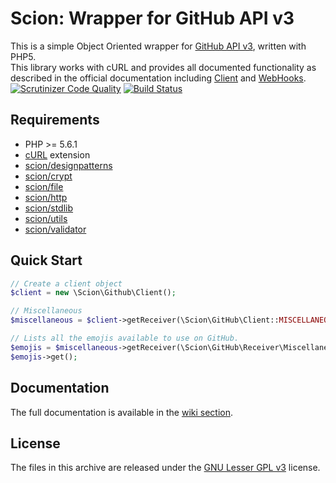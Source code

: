 # Scion: Wrapper for GitHub API v3
This is a simple Object Oriented wrapper for [GitHub API v3](http://developer.github.com/v3/), written with PHP5.  
This library works with cURL and provides all documented functionality as described in the official documentation including [Client](https://developer.github.com/v3/) and [WebHooks](https://developer.github.com/webhooks/).  
[![Scrutinizer Code Quality](https://scrutinizer-ci.com/g/Scion-Framework/GitHubAPI/badges/quality-score.png?b=master)](https://scrutinizer-ci.com/g/Scion-Framework/GitHubAPI/)
[![Build Status](https://scrutinizer-ci.com/g/Scion-Framework/GitHubAPI/badges/build.png?b=master)](https://scrutinizer-ci.com/g/Scion-Framework/GitHubAPI/build-status/master)

## Requirements
* PHP >= 5.6.1
* [cURL](http://php.net/manual/en/book.curl.php) extension
* [scion/designpatterns](https://github.com/Scion-Framework/DesignPatterns)
* [scion/crypt](https://github.com/Scion-Framework/Crypt)
* [scion/file](https://github.com/Scion-Framework/File)
* [scion/http](https://github.com/Scion-Framework/Http)
* [scion/stdlib](https://github.com/Scion-Framework/Stdlib)
* [scion/utils](https://github.com/Scion-Framework/Utils)
* [scion/validator](https://github.com/Scion-Framework/Validator)

## Quick Start
```php
// Create a client object
$client = new \Scion\Github\Client();

// Miscellaneous
$miscellaneous = $client->getReceiver(\Scion\GitHub\Client::MISCELLANEOUS);

// Lists all the emojis available to use on GitHub.
$emojis = $miscellaneous->getReceiver(\Scion\GitHub\Receiver\Miscellaneous::EMOJIS);
$emojis->get();
```

## Documentation
The full documentation is available in the [wiki section](https://github.com/Scion-Framework/GitHubAPI/wiki).

## License
The files in this archive are released under the [GNU Lesser GPL v3](LICENSE.md) license.
